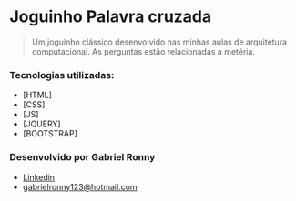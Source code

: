 # Joguinho Palavra cruzada
> Um joguinho clássico desenvolvido nas minhas aulas de arquitetura computacional. As perguntas estão relacionadas a metéria.
### Tecnologias utilizadas:

* [HTML]
* [CSS]
* [JS]
* [JQUERY]
* [BOOTSTRAP]

### Desenvolvido por Gabriel Ronny

* [Linkedin](https://www.linkedin.com/in/gabrielronny/)
* gabrielronny123@hotmail.com

